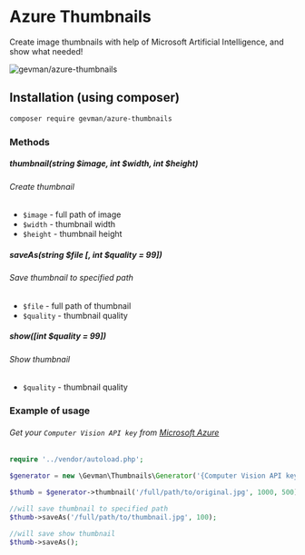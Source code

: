 # Azure Thumbnails

Create image thumbnails with help of Microsoft Artificial Intelligence, and show what needed!

![gevman/azure-thumbnails](http://i.imgur.com/KCaoNHf.png)

## Installation (using composer)

```bash
composer require gevman/azure-thumbnails
```

### Methods

##### thumbnail(string $image, int $width, int $height)
###### Create thumbnail
- `$image` - full path of image
- `$width` - thumbnail width
- `$height` - thumbnail height

##### saveAs(string $file \[, int $quality = 99\])
###### Save thumbnail to specified path
- `$file` - full path of thumbnail
- `$quality` - thumbnail quality


##### show(\[int $quality = 99\])
###### Show thumbnail
- `$quality` - thumbnail quality


### Example of usage

###### Get your `Computer Vision API key` from [Microsoft Azure](https://portal.azure.com/#create/Microsoft.CognitiveServices/apitype/ComputerVision)

```php
require '../vendor/autoload.php';

$generator = new \Gevman\Thumbnails\Generator('{Computer Vision API key}');

$thumb = $generator->thumbnail('/full/path/to/original.jpg', 1000, 500);

//will save thumbnail to specified path
$thumb->saveAs('/full/path/to/thumbnail.jpg', 100);

//will save show thumbnail
$thumb->saveAs();
```
